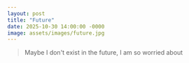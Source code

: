 ```yaml
---
layout: post
title: "Future"
date: 2025-10-30 14:00:00 -0000
image: assets/images/future.jpg
---
```


> Maybe I don't exist in the future, I am so worried about